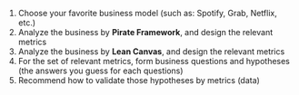 1. Choose your favorite business model (such as: Spotify, Grab, Netflix, etc.)
2. Analyze the business by **Pirate Framework**, and design the relevant metrics
3. Analyze the business by **Lean Canvas**, and design the relevant metrics
4. For the set of relevant metrics, form business questions and hypotheses (the answers you guess for each questions)
5. Recommend how to validate those hypotheses by metrics (data)